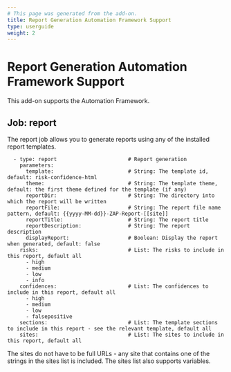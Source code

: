 ```yaml
---
# This page was generated from the add-on.
title: Report Generation Automation Framework Support
type: userguide
weight: 2
---
```


# Report Generation Automation Framework Support

This add-on supports the Automation Framework.

## Job: report

The report job allows you to generate reports using any of the installed report templates.

```
  - type: report                       # Report generation
    parameters:
      template:                        # String: The template id, default: risk-confidence-html
      theme:                           # String: The template theme, default: the first theme defined for the template (if any)
      reportDir:                       # String: The directory into which the report will be written
      reportFile:                      # String: The report file name pattern, default: {{yyyy-MM-dd}}-ZAP-Report-[[site]]
      reportTitle:                     # String: The report title
      reportDescription:               # String: The report description
      displayReport:                   # Boolean: Display the report when generated, default: false
    risks:                             # List: The risks to include in this report, default all
      - high
      - medium
      - low
      - info
    confidences:                       # List: The confidences to include in this report, default all
      - high
      - medium
      - low
      - falsepositive
    sections:                          # List: The template sections to include in this report - see the relevant template, default all
    sites:                             # List: The sites to include in this report, default all
```

The sites do not have to be full URLs - any site that contains one of the strings in the sites list is included. The sites list also supports variables.
